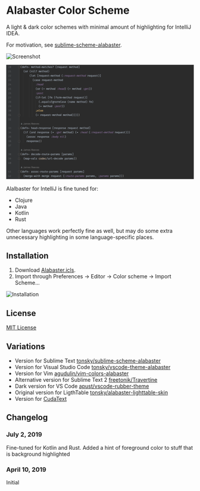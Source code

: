# Alabaster Color Scheme

A light & dark color schemes with minimal amount of highlighting for IntelliJ IDEA.

For motivation, see [sublime-scheme-alabaster](https://github.com/tonsky/sublime-scheme-alabaster).

![Screenshot](screenshot.png)

![Screenshot](screenshot-dark.png)

Alalbaster for IntelliJ is fine tuned for:

- Clojure
- Java
- Kotlin
- Rust

Other languages work perfectly fine as well, but may do some extra unnecessary highlighting in some language-specific places.

## Installation

1. Download [Alabaster.icls](https://raw.githubusercontent.com/tonsky/intellij-alabaster/master/Alabaster.icls).
2. Import through Preferences → Editor → Color scheme → Import Scheme...

![Installation](installation.png)

## License

[MIT License](./LICENSE.txt)

## Variations

- Version for Sublime Text [tonsky/sublime-scheme-alabaster](https://github.com/tonsky/sublime-scheme-alabaster)
- Version for Visual Studio Code [tonsky/vscode-theme-alabaster](https://github.com/tonsky/vscode-theme-alabaster)
- Version for Vim [agudulin/vim-colors-alabaster](https://github.com/agudulin/vim-colors-alabaster)
- Alternative version for Sublime Text 2 [freetonik/Travertine](https://github.com/freetonik/Travertine)
- Dark version for VS Code [apust/vscode-rubber-theme](https://github.com/apust/vscode-rubber-theme)
- Original version for LigthTable [tonsky/alabaster-lighttable-skin](https://github.com/tonsky/alabaster-lighttable-skin)
- Version for [CudaText](https://sourceforge.net/projects/cudatext/files/addons/themes/theme.Alabaster.zip/download)

## Changelog

### July 2, 2019

Fine-tuned for Kotlin and Rust. Added a hint of foreground color to stuff that is background highlighted

### April 10, 2019

Initial
